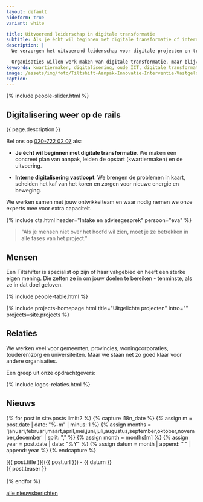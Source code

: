 ```yaml
---
layout: default
hideform: true
variant: white

title: Uitvoerend leiderschap in digitale transformatie
subtitle: Als je écht wil beginnen met digitale transformatie of interne digitalisering vast loopt
description: |
  We verzorgen het uitvoerend leiderschap voor digitale projecten en transformatieprogramma's, vanuit inhoudelijke expertise op het gebied van service design, software ontwikkeling en organisatieverandering.

  Organisaties willen werk maken van digitale transformatie, maar blijven hangen in strategische plannen en experimenten. Tiltshift maakt het écht. We lopen mee met de uitvoerenden en maken samen met hen stapsgewijs de benodigde verandering in proces en techniek. Zo zorgen we snel voor concrete resultaten én maken we innovatie pragmatisch.
keywords: kwartiermaker, digitalisering, oude ICT, digitale transformatie, probleemgedreven innovatie, software design thinking, human centered design, service design, lean startup, lean ux, agile development, xp, scrum, labs, apps, projecten, advies, consultancy, overheid, overheden, publieke sector, mens centraal, common ground, open source, creative commons, creative thinking, open collaboration
image: /assets/img/foto/Tiltshift-Aanpak-Innovatie-Interventie-Vastgelopen-digitaliserings-project.jpg
caption:
---
```


{% include people-slider.html %}

## Digitalisering weer op de rails

{{ page.description }}

Bel ons op <a href="tel:+31207220207">020-722 02 07</a> als:

- **Je écht wil beginnen met digitale transformatie**. We maken een concreet plan van aanpak, leiden de opstart (kwartiermaken) en de uitvoering.

- **Interne digitalisering vastloopt**. We brengen de problemen in kaart, scheiden het kaf van het koren en zorgen voor nieuwe energie en beweging.

We werken samen met jouw ontwikkelteam en waar nodig nemen we onze experts mee voor extra capaciteit.

{% include cta.html header="Intake en adviesgesprek" persoon="eva" %}

> "Als je mensen niet over het hoofd wil zien, moet je ze betrekken in alle fases van het project."

## Mensen

Een Tiltshifter is specialist op zijn of haar vakgebied en heeft een sterke eigen mening. Die zetten ze in om jouw doelen te bereiken - tenminste, als ze in dat doel geloven.

{% include people-table.html %}

<!-- <a href="/mensen/" class="link-centered">ontmoet het kernteam</a> -->

{% include projects-homepage.html title="Uitgelichte projecten" intro="" projects=site.projects %}

## Relaties

We werken veel voor gemeenten, provincies, woningcorporaties, (ouderen)zorg en universiteiten. Maar we staan net zo goed klaar voor andere organisaties.

Een greep uit onze opdrachtgevers:

{% include logos-relaties.html %}

## Nieuws

{% for post in site.posts limit:2 %}
  {% capture i18n_date %}
  {% assign m = post.date | date: "%-m" | minus: 1 %}
  {% assign months = 'januari,februari,maart,april,mei,juni,juli,augustus,september,oktober,november,december' | split: "," %}
  {% assign month = months[m] %}
  {% assign year = post.date | date: "%Y" %}
  {% assign datum = month | append: " " | append: year %}
  {% endcapture %}

  [{{ post.title }}]({{ post.url }}) - {{ datum }}<br>{{ post.teaser }}<br><br>
{% endfor %}

<a href="/posts/" class="link-centered">alle nieuwsberichten</a>
